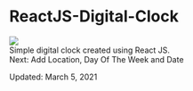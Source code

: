 # ReactJS-Digital-Clock

<img src="react_clock1.gif"> <br>
Simple digital clock created using React JS. <br>
Next: Add Location, Day Of The Week and Date <br>


<p>Updated: March 5, 2021</p>
